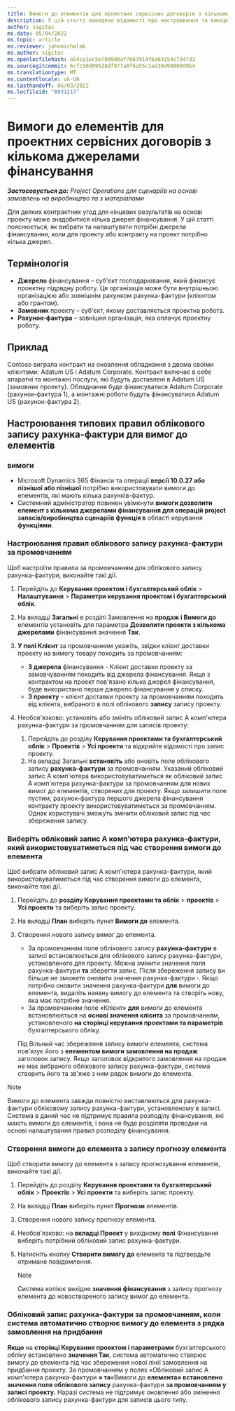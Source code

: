 ```yaml
---
title: Вимоги до елементів для проектних сервісних договорів з кількома джерелами фінансування
description: У цій статті наведено відомості про настроювання та використання вимог до елементів із кількома джерелами фінансування.
author: sigitac
ms.date: 05/04/2022
ms.topic: article
ms.reviewer: johnmichalak
ms.author: sigitac
ms.openlocfilehash: a54ca1ec5e78d9d0af7b67914f6a63154c7347d3
ms.sourcegitcommit: 6cfc50d89528df977a8f6a55c1ad39d99800d9b4
ms.translationtype: MT
ms.contentlocale: uk-UA
ms.lasthandoff: 06/03/2022
ms.locfileid: "8931217"
---
```

# <a name="item-requirements-for-project-contracts-with-multiple-funding-sources"></a>Вимоги до елементів для проектних сервісних договорів з кількома джерелами фінансування

_**Застосовується до:** Project Operations для сценаріїв на основі замовлень на виробництво та з матеріалами_

Для деяких контрактних угод для кінцевих результатів на основі проекту може знадобитися кілька джерел фінансування. У цій статті пояснюється, як вибрати та налаштувати потрібні джерела фінансування, коли для проекту або контракту на проект потрібно кілька джерел.

## <a name="terminology"></a>Термінологія

- **Джерело** фінансування – суб'єкт господарювання, який фінансує проектну підрядну роботу. Ця організація може бути внутрішньою організацією або зовнішнім рахунком рахунка-фактури (клієнтом або грантом).
- **Замовник** проекту – суб'єкт, якому доставляється проектна робота.
- **Рахунок-фактура** – зовнішня організація, яка оплачує проектну роботу.

## <a name="example"></a>Приклад

Contoso виграла контракт на оновлення обладнання з двома своїми клієнтами: Adatum US і Adatum Corporate. Контракт включає в себе апаратні та монтажні послуги, які будуть доставлені в Adatum US (замовник проекту). Обладнання буде фінансуватися Adatum Corporate (рахунок-фактура 1), а монтажні роботи будуть фінансуватися Adatum US (рахунок-фактура 2).

## <a name="set-up-invoice-account-defaulting-rules-for-item-requirements"></a>Настроювання типових правил облікового запису рахунка-фактури для вимог до елементів

### <a name="prerequisites"></a>вимоги

- Microsoft Dynamics 365 Фінанси та операції **версії 10.0.27 або пізнішої або пізнішої** потрібно використовувати вимоги до елементів, які мають кілька рахунків-фактур.
- Системний адміністратор повинен увімкнути **вимоги дозволити елемент з кількома джерелами фінансування для операцій project запасів/виробництва сценаріїв функція в** області керування **функціями**.

### <a name="set-up-the-invoice-account-defaulting-rules"></a>Настроювання правил облікового запису рахунка-фактури за промовчанням

Щоб настроїти правила за промовчанням для облікового запису рахунка-фактури, виконайте такі дії.

1. Перейдіть до **Керування проектом і бухгалтерський облік** \> **Налаштування** \> **Параметри керування проектом і бухгалтерський облік**.
1. На вкладці **Загальні** в розділі Замовлення на **продаж і Вимоги до** елементів установіть для параметра **Дозволити проекти з кількома джерелами** фінансування значення **Так**.
1. **У полі Клієнт** за промовчанням укажіть, звідки клієнт доставки проекту на вимогу товару походить за промовчанням:

    - **З джерела** фінансування - Клієнт доставки проекту за замовчуванням походить від джерела фінансування. Якщо з контрактом на проект пов'язано кілька джерел фінансування, буде використано перше джерело фінансування у списку.
    - **З проекту** – клієнт доставки проекту за промовчанням походить від клієнта, вибраного в полі облікового **запису** запису проекту.

1. Необов'язково: установіть або змініть обліковий запис А комп'ютера рахунка-фактури за промовчанням для записів проекту:

    1. Перейдіть до розділу **Керування проектами та бухгалтерський облік** \> **Проектів** \> **Усі проекти** та відкрийте відомості про запис проекту.
    2. На вкладці Загальні **встановіть** або оновіть поле облікового запису **рахунка-фактури** за промовчанням. Указаний обліковий запис А комп'ютера використовуватиметься як обліковий запис А комп'ютера рахунка-фактури за промовчанням для нових вимог до елементів, створених для проекту. Якщо залишити поле пустим, рахунок-фактура першого джерела фінансування контракту проекту використовуватиметься за промовчанням. Однак користувачі зможуть змінити обліковий запис під час збереження запису.

### <a name="select-the-invoice-account-to-use-when-you-create-an-item-requirement"></a>Виберіть обліковий запис А комп'ютера рахунка-фактури, який використовуватиметься під час створення вимоги до елемента

Щоб вибрати обліковий запис А комп'ютера рахунка-фактури, який використовуватиметься під час створення вимоги до елемента, виконайте такі дії.

1. Перейдіть до **розділу Керування проектами та облік** \> **проектів** \> **Усі проекти** та виберіть запис проекту.
1. На вкладці **План** виберіть пункт **Вимоги до** елемента.
1. Створення нового запису вимог до елемента.

    - За промовчанням поле облікового запису **рахунка-фактури** в записі встановлюється для облікового запису рахунка-фактури, установленого для проекту. Можна змінити значення поля рахунка-фактури **та** зберегти запис. Після збереження запису ви більше не зможете оновити значення рахунка-фактури **·**. Якщо потрібно оновити значення рахунка-фактури **для** вимоги до елемента, видаліть наявну вимогу до елемента та створіть нову, яка має потрібне значення.
    - За промовчанням поле «Клієнт» **для** вимоги до елемента встановлюється на **основі значення клієнта** за промовчанням, установленого **на сторінці керування проектами та параметрів** бухгалтерського обліку.

    Під Вільний час збереження запису вимоги елемента, система пов'язує його з **елементом вимоги замовлення на продаж** заголовок запису. Якщо заголовок відкритого замовлення на продаж не має вибраного облікового запису рахунка-фактури, система створить його та зв'яже з ним рядок вимоги до елемента.

> [!NOTE]
> Вимоги до елемента завжди повністю виставляються для рахунка-фактури обліковому запису рахунка-фактури, установленому в записі. Система в даний час не підтримує правила розподілу фінансування, які мають вимоги до елементів, і вона не буде розділяти проводки на основі налаштування правил розподілу фінансування.

### <a name="create-an-item-requirement-from-an-item-forecast-record"></a>Створення вимоги до елемента з запису прогнозу елемента

Щоб створити вимогу до елемента з запису прогнозування елементів, виконайте такі дії.

1. Перейдіть до розділу **Керування проектами та бухгалтерський облік** \> **Проектів** \> **Усі проекти** та виберіть запис проекту.
1. На вкладці **План** виберіть пункт **Прогнози** елементів.
1. Створення нового запису прогнозу елемента.
1. Необов'язково: на **вкладці Проект** у вихідному **полі** Фінансування виберіть потрібний обліковий запис рахунка-фактури.
1. Натисніть кнопку **Створити вимогу до** елемента та підтвердьте отримане повідомлення.

    > [!NOTE]
    > Система копіює вихідне **значення фінансування** з запису прогнозу елемента до новоствореного запису вимог до елемента.

### <a name="default-invoice-account-when-the-system-automatically-creates-an-item-requirement-from-a-purchase-order-line"></a>Обліковий запис рахунка-фактури за промовчанням, коли система автоматично створює вимогу до елемента з рядка замовлення на придбання

**Якщо** на **сторінці Керування проектом і параметрами** бухгалтерського обліку встановлено **значення Так**, система автоматично створює вимогу до елемента під час збереження нової лінії замовлення на придбання проекту. За промовчанням у полях «Обліковий запис А комп'ютера рахунка-фактури **» та**«Вимоги до **елемента» встановлено значення поля облікового запису** рахунка-фактури **за промовчанням у записі проекту.** Наразі система не підтримує оновлення або змінення облікового запису рахунка-фактури для записів цього типу.
